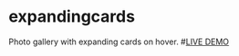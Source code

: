 # expandingcards
Photo gallery with expanding cards on hover.
#[LIVE DEMO](https://claudeloba.github.io/expandingcards)
